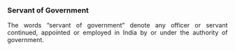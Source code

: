 ### Servant of Government
<div style="text-align: justify">

The words “servant of government” denote any officer or servant continued, appointed or employed in India by or under the authority of government.

<div>
